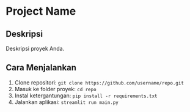 # Project Name

## Deskripsi
Deskripsi proyek Anda.

## Cara Menjalankan
1. Clone repositori: `git clone https://github.com/username/repo.git`
2. Masuk ke folder proyek: `cd repo`
3. Instal ketergantungan: `pip install -r requirements.txt`
4. Jalankan aplikasi: `streamlit run main.py`

